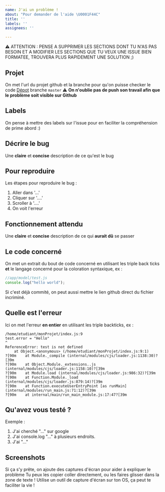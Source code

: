 ```yaml
---
name: J'ai un problème !
about: "Pour demander de l'aide \U0001F44C"
title: ''
labels: ''
assignees: ''

---
```


:warning: ATTENTION : PENSE A SUPPRIMER LES SECTIONS DONT TU N'AS PAS BESOIN ET A MODIFIER LES SECTIONS QUE TU VEUX
UNE ISSUE BIEN FORMATEE, TROUVERA PLUS RAPIDEMENT UNE SOLUTION ;)

## Projet
On met l'url du projet github et la branche pour qu'on puisse checker le code
[Dépot](https://github.com/O-clock-XX/tonprojet) branche `master`
:warning: **On n'oublie pas de push son travail afin que le problème soit visible sur Github**

## Labels
On pense à mettre des labels sur l'issue pour en faciliter la compréhension de prime abord :)

## Décrire le bug
Une **claire** et **concise** description de ce qu'est le bug

## Pour reproduire
Les étapes pour reproduire le bug :
1. Aller dans '...'
2. Cliquer sur '....'
3. Scroller à  '....'
4. On voit l'erreur

## Fonctionnement attendu
Une **claire** et **concise** description de ce qui **aurait dû** se passer
## Le code concerné
On met un extrait du bout de code concerné en utilisant les triple back ticks **et** le langage concerné pour la coloration syntaxique, ex : 
```js
//app/model/test.js
console.log("hello world");
```
Si c'est déjà commité, on peut aussi mettre le lien github direct du fichier incriminé.

## Quelle est l'erreur
Ici on met l'erreur **en entier** en utilisant les triple backticks, ex : 
```
/home/etudiant/monProjet/index.js:9
test.error = "Hello"
^
ReferenceError: test is not defined
    at Object.<anonymous> (/home/etudiant/monProjet/index.js:9:1)
?[90m    at Module._compile (internal/modules/cjs/loader.js:1138:30)?[39m
?[90m    at Object.Module._extensions..js (internal/modules/cjs/loader.js:1158:10)?[39m
?[90m    at Module.load (internal/modules/cjs/loader.js:986:32)?[39m
?[90m    at Function.Module._load (internal/modules/cjs/loader.js:879:14)?[39m
?[90m    at Function.executeUserEntryPoint [as runMain] (internal/modules/run_main.js:71:12)?[39m
?[90m    at internal/main/run_main_module.js:17:47?[39m
```

## Qu'avez vous testé ?
Exemple :
1. J'ai cherché "..." sur google
2. J'ai console.log "..." à plusieurs endroits.
3. J'ai "..."

## Screenshots
Si ça s'y prête, on ajoute des captures d'écran pour aider à expliquer le problème
Tu peux les copier coller directement, ou les faires glisser dans la zone de texte !
Utilise un outil de capture d'écran sur ton OS, ça peut te faciliter la vie !
